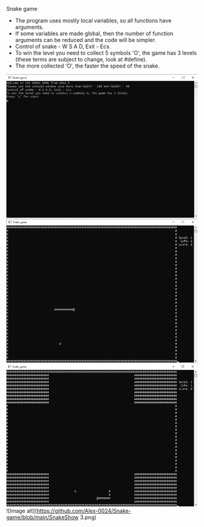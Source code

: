 Snake game
* The program uses mostly local variables, so all functions have arguments.
* If some variables are made global, then the number of function arguments can be reduced and the code will be simpler.
* Control of snake - W S A D, Exit - Ecs.
* To win the level you need to collect 5 symbols 'O', the game has 3 levels (these terms are subject to change, look at #define).
* The more collected 'O', the faster the speed of the snake.

![Image alt](https://github.com/Alex-0024/Snake-game/blob/main/SnakeShow_0.png)
![Image alt](https://github.com/Alex-0024/Snake-game/blob/main/SnakeShow_1.png)
![Image alt](https://github.com/Alex-0024/Snake-game/blob/main/SnakeShow_2.png)
![Image alt](https://github.com/Alex-0024/Snake-game/blob/main/SnakeShow 3.png)
